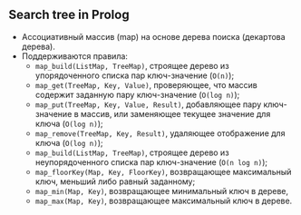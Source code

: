 ## Search tree in Prolog

* Ассоциативный массив (map) на основе дерева поиска (декартова дерева).
* Поддерживаются правила:
    * `map_build(ListMap, TreeMap)`, строящее дерево из упорядоченного списка пар ключ-значение (`O(n)`);
    * `map_get(TreeMap, Key, Value)`, проверяющее, что массив содержит заданную пару ключ-значение (`O(log n)`);
    * `map_put(TreeMap, Key, Value, Result)`, добавляющее пару ключ-значение в массив, или заменяющее текущее значение для ключа (`O(log n)`);
    * `map_remove(TreeMap, Key, Result)`, удаляющее отображение для ключа (`O(log n)`);
    * `map_build(ListMap, TreeMap)`, строящее дерево из неупорядоченного списка пар ключ-значение (`O(n log n)`);
    * `map_floorKey(Map, Key, FloorKey)`, возвращающее максимальный ключ, меньший либо равный заданному;
    * `map_min(Map, Key)`, возвращающее минимальный ключ в дереве,
    * `map_max(Map, Key)`, возвращающее максимальный ключ в дереве.